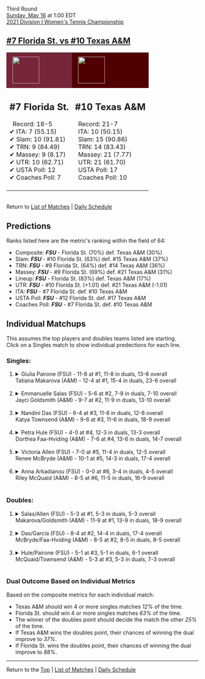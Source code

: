 Third Round[](#top)<a name="top"></a>  
[Sunday, May 16](../../schedule/05-16.md) at 1:00 EDT  
[2021 Division I Women's Tennis Championship](../index.md)  
## [#7 Florida St. vs #10 Texas A&M](https://www.ncaa.com/game/5833701)  

<table><tr style="background-color: #d9d9d9 !important"><td style="background-color: #76253A !important"><img src="https://www.ncaa.com/sites/default/files/images/logos/schools/f/florida-st.70.png" width="70" height="70" style="padding: 8px;" /></td><td style="background-color: #500000 !important"><img src="https://www.ncaa.com/sites/default/files/images/logos/schools/t/texas-am.70.png" width="70" height="70" style="padding: 8px;" /></td></tr><tr>
<td>  

<h2>#7 Florida St.</h2>  
&nbsp; Record: 18-5<br>  
&#10004; ITA: 7 (55.15)<br>  
&#10004; Slam: 10 (91.81)<br>  
&#10004; TRN: 9 (84.49)<br>  
&#10004; Massey: 9 (8.17)<br>  
&#10004; UTR: 10 (62.71)<br>  
&#10004; USTA Poll: 12<br>  
&#10004; Coaches Poll: 7<br>  
<br>  

</td>
<td>  

<h2>#10 Texas A&M</h2>  
&nbsp; Record: 21-7<br>  
&nbsp; ITA: 10 (50.15)<br>  
&nbsp; Slam: 15 (90.86)<br>  
&nbsp; TRN: 14 (83.43)<br>  
&nbsp; Massey: 21 (7.77)<br>  
&nbsp; UTR: 21 (61.70)<br>  
&nbsp; USTA Poll: 17<br>  
&nbsp; Coaches Poll: 10<br>  
<br>  

</td>
</tr></table>  


<br>Return to [List of Matches](../index.md) &#124; [Daily Schedule](../../schedule/05-16.md)

## Predictions  

Ranks listed here are the metric's ranking within the field of 64:  
- Composite: ***FSU*** - Florida St. (70%) def. Texas A&M (30%)  
- Slam: ***FSU*** - #10 Florida St. (63%) def. #15 Texas A&M (37%)  
- TRN: ***FSU*** - #9 Florida St. (64%) def. #14 Texas A&M (36%)  
- Massey: ***FSU*** - #9 Florida St. (69%) def. #21 Texas A&M (31%)  
- Lineup: ***FSU*** - Florida St. (83%) def. Texas A&M (17%)  
- UTR: ***FSU*** - #10 Florida St. (+1.01) def. #21 Texas A&M (-1.01)  
- ITA: ***FSU*** - #7 Florida St. def. #10 Texas A&M  
- USTA Poll: ***FSU*** - #12 Florida St. def. #17 Texas A&M  
- Coaches Poll: ***FSU*** - #7 Florida St. def. #10 Texas A&M  

## Individual Matchups  
This assumes the top players and doubles teams listed are starting.  
Click on a Singles match to show individual predections for each line.  

### Singles:  

<ol>
<li><details>
<summary markdown="span">Giulia Pairone (FSU) - 11-8 at #1, 11-8 in duals, 13-8 overall<br>Tatiana Makarova (A&M) - 12-4 at #1, 15-4 in duals, 23-6 overall</summary>
<h4>Predictions</h4><ul>
<li>Composite: <b><i>FSU</i></b> - Pairone (57%) def. Makarova (43%)</li>  
<li>Slam: <b><i>FSU</i></b> - Pairone (71%) def. Makarova (29%)</li>  
<li>TRN: <b><i>FSU</i></b> - Pairone (60%) def. Makarova (40%)</li>  
<li>Massey: <b><i>FSU</i></b> - Pairone (57%) def. Makarova (43%)</li>  
<li>UTR: <b><i>A&M</i></b> - Makarova (58%) def. Pairone (42%)</li>  
<li>ITA: <b><i>FSU</i></b> - Pairone (30.67) def. Makarova (21.86)</li>  
</ul>
</details>&nbsp;</li>
<li><details>
<summary markdown="span">Emmanuelle Salas (FSU) - 5-6 at #2, 7-9 in duals, 7-10 overall<br>Jayci Goldsmith (A&M) - 9-7 at #2, 11-9 in duals, 13-10 overall</summary>
<h4>Predictions</h4><ul>
<li>Composite: <b><i>FSU</i></b> - Salas (58%) def. Goldsmith (42%)</li>  
<li>Slam: <b><i>A&M</i></b> - Goldsmith (52%) def. Salas (48%)</li>  
<li>TRN: <b><i>FSU</i></b> - Salas (51%) def. Goldsmith (49%)</li>  
<li>Massey: <b><i>FSU</i></b> - Salas (59%) def. Goldsmith (41%)</li>  
<li>UTR: <b><i>FSU</i></b> - Salas (76%) def. Goldsmith (24%)</li>  
<li>ITA: <b><i>FSU</i></b> - Salas (14.35) def. Goldsmith (3.03)</li>  
</ul>
</details>&nbsp;</li>
<li><details>
<summary markdown="span">Nandini Das (FSU) - 6-4 at #3, 11-8 in duals, 12-8 overall<br>Katya Townsend (A&M) - 9-6 at #3, 11-6 in duals, 18-9 overall</summary>
<h4>Predictions</h4><ul>
<li>Composite: <b><i>A&M</i></b> - Townsend (53%) def. Das (47%)</li>  
<li>Slam: <b><i>FSU</i></b> - Das (51%) def. Townsend (49%)</li>  
<li>TRN: <b><i>A&M</i></b> - Townsend (54%) def. Das (46%)</li>  
<li>Massey: <b><i>FSU</i></b> - Das (53%) def. Townsend (47%)</li>  
<li>UTR: <b><i>A&M</i></b> - Townsend (64%) def. Das (36%)</li>  
<li>ITA: <b><i>A&M</i></b> - Townsend (3.71) def. Das (2.52)</li>  
</ul>
</details>&nbsp;</li>
<li><details>
<summary markdown="span">Petra Hule (FSU) - 4-0 at #4, 12-3 in duals, 13-3 overall<br>Dorthea Faa-Hviding (A&M) - 7-6 at #4, 13-6 in duals, 14-7 overall</summary>
<h4>Predictions</h4><ul>
<li>Composite: <b><i>FSU</i></b> - Hule (72%) def. Faa-Hviding (28%)</li>  
<li>Slam: <b><i>FSU</i></b> - Hule (68%) def. Faa-Hviding (32%)</li>  
<li>TRN: <b><i>FSU</i></b> - Hule (75%) def. Faa-Hviding (25%)</li>  
<li>Massey: <b><i>FSU</i></b> - Hule (74%) def. Faa-Hviding (26%)</li>  
<li>UTR: <b><i>FSU</i></b> - Hule (70%) def. Faa-Hviding (30%)</li>  
<li>ITA: <b><i>FSU</i></b> - Hule (3.24) def. Faa-Hviding (1.87)</li>  
</ul>
</details>&nbsp;</li>
<li><details>
<summary markdown="span">Victoria Allen (FSU) - 7-0 at #5, 11-4 in duals, 12-5 overall<br>Renee McBryde (A&M) - 10-1 at #5, 14-3 in duals, 17-4 overall</summary>
<h4>Predictions</h4><ul>
<li>Composite: <b><i>FSU</i></b> - Allen (76%) def. McBryde (24%)</li>  
<li>Slam: <b><i>FSU</i></b> - Allen (76%) def. McBryde (24%)</li>  
<li>TRN: <b><i>FSU</i></b> - Allen (74%) def. McBryde (26%)</li>  
<li>Massey: <b><i>FSU</i></b> - Allen (76%) def. McBryde (24%)</li>  
<li>UTR: <b><i>FSU</i></b> - Allen (77%) def. McBryde (23%)</li>  
<li>ITA: <b><i>FSU</i></b> - Allen (2.90) def. McBryde (2.44)</li>  
</ul>
</details>&nbsp;</li>
<li><details>
<summary markdown="span">Anna Arkadianou (FSU) - 0-0 at #6, 3-4 in duals, 4-5 overall<br>Riley McQuaid (A&M) - 8-5 at #6, 11-5 in duals, 16-9 overall</summary>
<h4>Predictions</h4><ul>
<li>Composite: <b><i>FSU</i></b> - Arkadianou (75%) def. McQuaid (25%)</li>  
<li>Slam: <b><i>FSU</i></b> - Arkadianou (74%) def. McQuaid (26%)</li>  
<li>TRN: <b><i>FSU</i></b> - Arkadianou (74%) def. McQuaid (26%)</li>  
<li>Massey: <b><i>FSU</i></b> - Arkadianou (72%) def. McQuaid (28%)</li>  
<li>UTR: <b><i>FSU</i></b> - Arkadianou (78%) def. McQuaid (22%)</li>  
<li>ITA: <b><i>A&M</i></b> - McQuaid (2.12) def. Arkadianou (0.00)</li>  
</ul>
</details>&nbsp;</li>
</ol>

### Doubles:  

<ol>
<li><details>
<summary markdown="span">Salas/Allen (FSU) - 5-3 at #1, 5-3 in duals, 5-3 overall<br>Makarova/Goldsmith (A&M) - 11-9 at #1, 13-9 in duals, 18-9 overall</summary>
<br>Sorry, we don't have any metrics for this match
</details>&nbsp;</li>
<li><details>
<summary markdown="span">Das/Garcia (FSU) - 8-4 at #2, 14-4 in duals, 17-4 overall<br>McBryde/Faa-Hviding (A&M) - 8-5 at #2, 8-5 in duals, 8-5 overall</summary>
<br>Sorry, we don't have any metrics for this match
</details>&nbsp;</li>
<li><details>
<summary markdown="span">Hule/Pairone (FSU) - 5-1 at #3, 5-1 in duals, 6-1 overall<br>McQuaid/Townsend (A&M) - 5-3 at #3, 5-3 in duals, 7-3 overall</summary>
<br>Sorry, we don't have any metrics for this match
</details>&nbsp;</li>
</ol>

### Dual Outcome Based on Individual Metrics  
  
Based on the composite metrics for each individual match:  
- Texas A&M should win 4 or more singles matches *12%* of the time.  
- Florida St. should win 4 or more singles matches *63%* of the time.  
- The winner of the doubles point should decide the match the other *25%* of the time.  
- If Texas A&M wins the doubles point, their chances of winning the dual improve to *37%*.  
- If Florida St. wins the doubles point, their chances of winning the dual improve to *88%*.  
  
------

Return to the [Top](#top) &#124; [List of Matches](../index.md) &#124; [Daily Schedule](../../schedule/05-16.md)  
